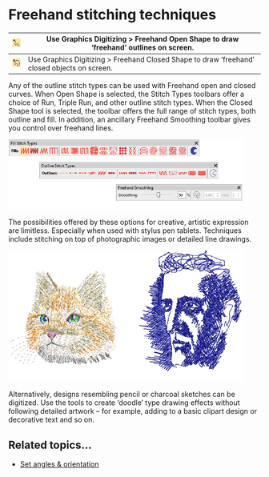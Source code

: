 # Freehand stitching techniques

| ![FreehandOpenObject00001.png](assets/FreehandOpenObject00001.png) | Use Graphics Digitizing > Freehand Open Shape to draw ‘freehand’ outlines on screen.         |
| ------------------------------------------------------------------ | -------------------------------------------------------------------------------------------- |
| ![ClosedFreehand.png](assets/ClosedFreehand.png)                   | Use Graphics Digitizing > Freehand Closed Shape to draw ‘freehand’ closed objects on screen. |

Any of the outline stitch types can be used with Freehand open and closed curves. When Open Shape is selected, the Stitch Types toolbars offer a choice of Run, Triple Run, and other outline stitch types. When the Closed Shape tool is selected, the toolbar offers the full range of stitch types, both outline and fill. In addition, an ancillary Freehand Smoothing toolbar gives you control over freehand lines.

![specialty00002.png](assets/specialty00002.png)

The possibilities offered by these options for creative, artistic expression are limitless. Especially when used with stylus pen tablets. Techniques include stitching on top of photographic images or detailed line drawings.

![specialty00003.png](assets/specialty00003.png)

Alternatively, designs resembling pencil or charcoal sketches can be digitized. Use the tools to create ‘doodle’ type drawing effects without following detailed artwork – for example, adding to a basic clipart design or decorative text and so on.

## Related topics...

- [Set angles & orientation](../../Digitizing/input/Set_angles_orientation)
